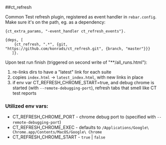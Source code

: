 ##ct_refresh

Common Test refresh plugin, registered as event handler in `rebar.config`. Make sure it's on the path, eg. as a dependency:
```
{ct_extra_params, "-event_handler ct_refresh_events"}.

{deps, [
    {ct_refresh, ".*", {git, "https://github.com/konrads/ct_refresh.git", {branch, "master"}}}
   ]}.
```

Upon test run finish (triggered on second write of "**/all_runs.html"):

1. re-links dirs to have a "latest" link for each suite
2. copies `index.html` -> `latest_index.html`, with new links in place
3. if env var CT_REFRESH_CHROME_START=true, and debug chrome is started (with `--remote-debugging-port`), refresh tabs that smell like CT test reports

### Utilized env vars:
* CT_REFRESH_CHROME_PORT - chrome debug port to (specified with `--remote-debugging-port`)
* CT_REFRESH_CHROME_EXEC - defaults to `/Applications/Google\ Chrome.app/Contents/MacOS/Google\ Chrome`
* CT_REFRESH_CHROME_START - `true` | `false`
